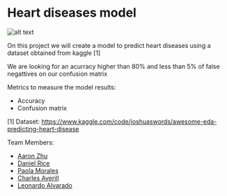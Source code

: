 # Heart diseases model

![alt text](https://th.bing.com/th/id/R.209ef541590af14032aee4ca63c4e8ae?rik=Met3bGnverH9%2bw&pid=ImgRaw&r=0) 

On this project we will create a model to predict heart diseases using a dataset obtained from kaggle [1] 

We are looking for an acurracy higher than 80% and less than 5% of false negattives on our confusion matrix

Metrics to measure the model results:
* Accuracy
* Confusion matrix

[1] Dataset: https://www.kaggle.com/code/joshuaswords/awesome-eda-predicting-heart-disease

Team Members:
* [Aaron Zhu](https://github.com/aazhu0)
* [Daniel Rice](https://github.com/drice16)
* [Paola Morales](https://github.com/285608)
* [Charles Averill](https://github.com/charlieaverill)
* [Leonardo Alvarado](https://github.com/Leonardoalv201)

